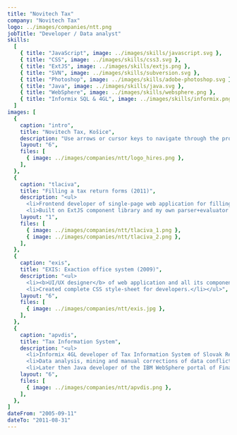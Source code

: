 ```yaml
---
title: "Novitech Tax"
company: "Novitech Tax"
logo: ../images/companies/ntt.png
jobTitle: "Developer / Data analyst"
skills:
  [
    { title: "JavaScript", image: ../images/skills/javascript.svg },
    { title: "CSS", image: ../images/skills/css3.svg },
    { title: "ExtJS", image: ../images/skills/extjs.png },
    { title: "SVN", image: ../images/skills/subversion.svg },
    { title: "Photoshop", image: ../images/skills/adobe-photoshop.svg },
    { title: "Java", image: ../images/skills/java.svg },
    { title: "WebSphere", image: ../images/skills/websphere.png },
    { title: "Informix SQL & 4GL", image: ../images/skills/informix.png },
  ]
images: [
  {
    caption: "intro",
    title: "Novitech Tax, Košice",
    description: "Use arrows or cursor keys to navigate through the projects I've participated in...",
    layout: "6",
    files: [
      { image: ../images/companies/ntt/logo_hires.png },
    ],
  },
  {
    caption: "tlaciva",
    title: "Filling a tax return forms (2011)",
    description: "<ul>
      <li>Frontend developer of single-page web application for filling of tax return forms with complex and real-time validations a calculations.</li>
      <li>Built on ExtJS component library and my own parser+evaluator of the <b>math expression driven functional language</b>.</li></ul>",
    layout: "1",
    files: [
      { image: ../images/companies/ntt/tlaciva_1.png },
      { image: ../images/companies/ntt/tlaciva_2.png },
    ],
  },
  {
    caption: "exis",
    title: "EXIS: Exaction office system (2009)",
    description: "<ul>
      <li><b>UI/UX designer</b> of web application and all its components.</li>
      <li>Created complete CSS style-sheet for developers.</li></ul>",
    layout: "6",
    files: [
      { image: ../images/companies/ntt/exis.jpg },
    ],
  },
  {
    caption: "apvdis",
    title: "Tax Information System",
    description: "<ul>
      <li>Informix 4GL developer of Tax Information System of Slovak Republic.</li>
      <li>Data analysis, mining and manual corrections of data conflicts in national-wide Informix SQL database of Financial Directorate of the Slovak Republic.</li>
      <li>Later then Java developer of the IBM WebSphere portal of Financial Directorate.</li></ul>",
    layout: "6",
    files: [
      { image: ../images/companies/ntt/apvdis.png },
    ],
  },
]
dateFrom: "2005-09-11"
dateTo: "2011-08-31"
---
```

